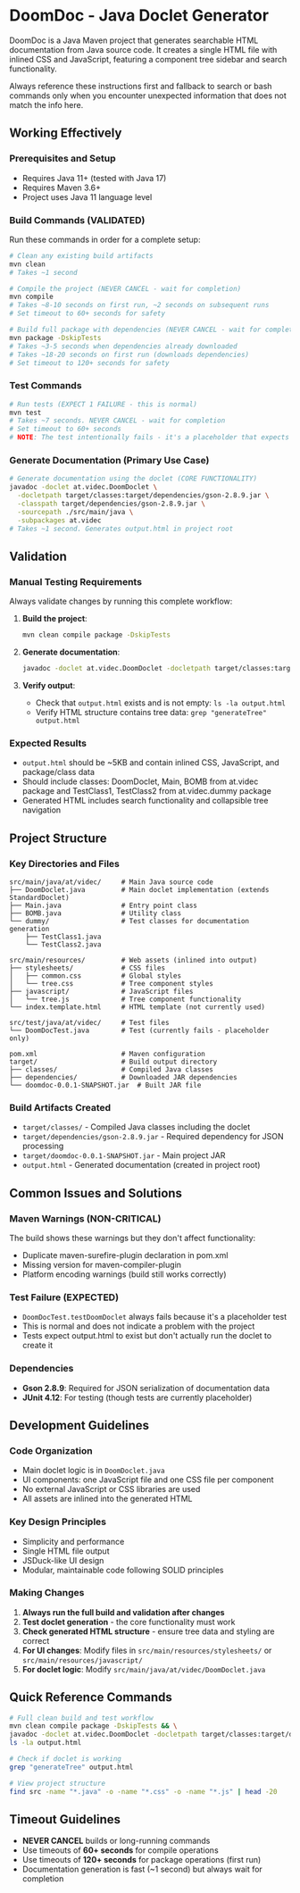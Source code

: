 # DoomDoc - Java Doclet Generator

DoomDoc is a Java Maven project that generates searchable HTML documentation from Java source code. It creates a single HTML file with inlined CSS and JavaScript, featuring a component tree sidebar and search functionality.

Always reference these instructions first and fallback to search or bash commands only when you encounter unexpected information that does not match the info here.

## Working Effectively

### Prerequisites and Setup
- Requires Java 11+ (tested with Java 17)
- Requires Maven 3.6+
- Project uses Java 11 language level

### Build Commands (VALIDATED)
Run these commands in order for a complete setup:

```bash
# Clean any existing build artifacts
mvn clean
# Takes ~1 second

# Compile the project (NEVER CANCEL - wait for completion)
mvn compile
# Takes ~8-10 seconds on first run, ~2 seconds on subsequent runs
# Set timeout to 60+ seconds for safety

# Build full package with dependencies (NEVER CANCEL - wait for completion)  
mvn package -DskipTests
# Takes ~3-5 seconds when dependencies already downloaded
# Takes ~18-20 seconds on first run (downloads dependencies)
# Set timeout to 120+ seconds for safety
```

### Test Commands
```bash
# Run tests (EXPECT 1 FAILURE - this is normal)
mvn test
# Takes ~7 seconds. NEVER CANCEL - wait for completion
# Set timeout to 60+ seconds
# NOTE: The test intentionally fails - it's a placeholder that expects output.html but doesn't generate it
```

### Generate Documentation (Primary Use Case)
```bash
# Generate documentation using the doclet (CORE FUNCTIONALITY)
javadoc -doclet at.videc.DoomDoclet \
  -docletpath target/classes:target/dependencies/gson-2.8.9.jar \
  -classpath target/dependencies/gson-2.8.9.jar \
  -sourcepath ./src/main/java \
  -subpackages at.videc
# Takes ~1 second. Generates output.html in project root
```

## Validation

### Manual Testing Requirements
Always validate changes by running this complete workflow:

1. **Build the project**:
   ```bash
   mvn clean compile package -DskipTests
   ```

2. **Generate documentation**:
   ```bash
   javadoc -doclet at.videc.DoomDoclet -docletpath target/classes:target/dependencies/gson-2.8.9.jar -classpath target/dependencies/gson-2.8.9.jar -sourcepath ./src/main/java -subpackages at.videc
   ```

3. **Verify output**:
   - Check that `output.html` exists and is not empty: `ls -la output.html`
   - Verify HTML structure contains tree data: `grep "generateTree" output.html`

### Expected Results
- `output.html` should be ~5KB and contain inlined CSS, JavaScript, and package/class data
- Should include classes: DoomDoclet, Main, BOMB from at.videc package and TestClass1, TestClass2 from at.videc.dummy package
- Generated HTML includes search functionality and collapsible tree navigation

## Project Structure

### Key Directories and Files
```
src/main/java/at/videc/     # Main Java source code
├── DoomDoclet.java         # Main doclet implementation (extends StandardDoclet)
├── Main.java               # Entry point class  
├── BOMB.java               # Utility class
└── dummy/                  # Test classes for documentation generation
    ├── TestClass1.java
    └── TestClass2.java

src/main/resources/         # Web assets (inlined into output)
├── stylesheets/            # CSS files
│   ├── common.css          # Global styles
│   └── tree.css            # Tree component styles
├── javascript/             # JavaScript files  
│   └── tree.js             # Tree component functionality
└── index.template.html     # HTML template (not currently used)

src/test/java/at/videc/     # Test files
└── DoomDocTest.java        # Test (currently fails - placeholder only)

pom.xml                     # Maven configuration
target/                     # Build output directory
├── classes/                # Compiled Java classes
├── dependencies/           # Downloaded JAR dependencies
└── doomdoc-0.0.1-SNAPSHOT.jar  # Built JAR file
```

### Build Artifacts Created
- `target/classes/` - Compiled Java classes including the doclet
- `target/dependencies/gson-2.8.9.jar` - Required dependency for JSON processing  
- `target/doomdoc-0.0.1-SNAPSHOT.jar` - Main project JAR
- `output.html` - Generated documentation (created in project root)

## Common Issues and Solutions

### Maven Warnings (NON-CRITICAL)
The build shows these warnings but they don't affect functionality:
- Duplicate maven-surefire-plugin declaration in pom.xml
- Missing version for maven-compiler-plugin
- Platform encoding warnings (build still works correctly)

### Test Failure (EXPECTED)
- `DoomDocTest.testDoomDoclet` always fails because it's a placeholder test
- This is normal and does not indicate a problem with the project
- Tests expect output.html to exist but don't actually run the doclet to create it

### Dependencies
- **Gson 2.8.9**: Required for JSON serialization of documentation data
- **JUnit 4.12**: For testing (though tests are currently placeholder)

## Development Guidelines

### Code Organization
- Main doclet logic is in `DoomDoclet.java`
- UI components: one JavaScript file and one CSS file per component
- No external JavaScript or CSS libraries are used
- All assets are inlined into the generated HTML

### Key Design Principles  
- Simplicity and performance
- Single HTML file output
- JSDuck-like UI design
- Modular, maintainable code following SOLID principles

### Making Changes
1. **Always run the full build and validation after changes**
2. **Test doclet generation** - the core functionality must work
3. **Check generated HTML structure** - ensure tree data and styling are correct
4. **For UI changes**: Modify files in `src/main/resources/stylesheets/` or `src/main/resources/javascript/`
5. **For doclet logic**: Modify `src/main/java/at/videc/DoomDoclet.java`

## Quick Reference Commands

```bash
# Full clean build and test workflow
mvn clean compile package -DskipTests && \
javadoc -doclet at.videc.DoomDoclet -docletpath target/classes:target/dependencies/gson-2.8.9.jar -classpath target/dependencies/gson-2.8.9.jar -sourcepath ./src/main/java -subpackages at.videc && \
ls -la output.html

# Check if doclet is working
grep "generateTree" output.html

# View project structure
find src -name "*.java" -o -name "*.css" -o -name "*.js" | head -20
```

## Timeout Guidelines
- **NEVER CANCEL** builds or long-running commands
- Use timeouts of **60+ seconds** for compile operations  
- Use timeouts of **120+ seconds** for package operations (first run)
- Documentation generation is fast (~1 second) but always wait for completion